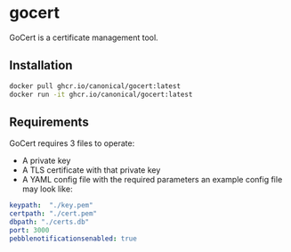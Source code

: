 # gocert

GoCert is a certificate management tool.

## Installation

```bash
docker pull ghcr.io/canonical/gocert:latest
docker run -it ghcr.io/canonical/gocert:latest
```

## Requirements

GoCert requires 3 files to operate:
* A private key
* A TLS certificate with that private key
* A YAML config file with the required parameters
an example config file may look like:

```yaml
keypath:  "./key.pem"
certpath: "./cert.pem"
dbpath: "./certs.db"
port: 3000
pebblenotificationsenabled: true
```